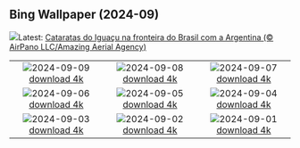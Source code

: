 ## Bing Wallpaper (2024-09)
![](https://www.bing.com/th?id=OHR.IguazuRainbow_PT-BR7775661290_UHD.jpg&w=1000)Latest: [Cataratas do Iguaçu na fronteira do Brasil com a Argentina (© AirPano LLC/Amazing Aerial Agency)](https://www.bing.com/th?id=OHR.IguazuRainbow_PT-BR7775661290_UHD.jpg)

|      |      |      |
| :----: | :----: | :----: |
|![](https://www.bing.com/th?id=OHR.StockholmLibrary_PT-BR3203792144_UHD.jpg&pid=hp&w=384&h=216&rs=1&c=4)2024-09-09 [download 4k](https://www.bing.com/th?id=OHR.StockholmLibrary_PT-BR3203792144_UHD.jpg)|![](https://www.bing.com/th?id=OHR.IndependenciaBrasil_PT-BR0488632296_UHD.jpg&pid=hp&w=384&h=216&rs=1&c=4)2024-09-08 [download 4k](https://www.bing.com/th?id=OHR.IndependenciaBrasil_PT-BR0488632296_UHD.jpg)|![](https://www.bing.com/th?id=OHR.GlenariffPark_PT-BR3219733810_UHD.jpg&pid=hp&w=384&h=216&rs=1&c=4)2024-09-07 [download 4k](https://www.bing.com/th?id=OHR.GlenariffPark_PT-BR3219733810_UHD.jpg)|
|![](https://www.bing.com/th?id=OHR.RioNegroSolimoes_PT-BR3787535047_UHD.jpg&pid=hp&w=384&h=216&rs=1&c=4)2024-09-06 [download 4k](https://www.bing.com/th?id=OHR.RioNegroSolimoes_PT-BR3787535047_UHD.jpg)|![](https://www.bing.com/th?id=OHR.DuskyOwls_PT-BR7151379971_UHD.jpg&pid=hp&w=384&h=216&rs=1&c=4)2024-09-05 [download 4k](https://www.bing.com/th?id=OHR.DuskyOwls_PT-BR7151379971_UHD.jpg)|![](https://www.bing.com/th?id=OHR.AlpineLakes_PT-BR5855305419_UHD.jpg&pid=hp&w=384&h=216&rs=1&c=4)2024-09-04 [download 4k](https://www.bing.com/th?id=OHR.AlpineLakes_PT-BR5855305419_UHD.jpg)|
|![](https://www.bing.com/th?id=OHR.BuracodasAraras_PT-BR5512338223_UHD.jpg&pid=hp&w=384&h=216&rs=1&c=4)2024-09-03 [download 4k](https://www.bing.com/th?id=OHR.BuracodasAraras_PT-BR5512338223_UHD.jpg)|![](https://www.bing.com/th?id=OHR.ThamesLondon_PT-BR5304149458_UHD.jpg&pid=hp&w=384&h=216&rs=1&c=4)2024-09-02 [download 4k](https://www.bing.com/th?id=OHR.ThamesLondon_PT-BR5304149458_UHD.jpg)|![](https://www.bing.com/th?id=OHR.DjanetAlgeria_PT-BR4680900903_UHD.jpg&pid=hp&w=384&h=216&rs=1&c=4)2024-09-01 [download 4k](https://www.bing.com/th?id=OHR.DjanetAlgeria_PT-BR4680900903_UHD.jpg)|
